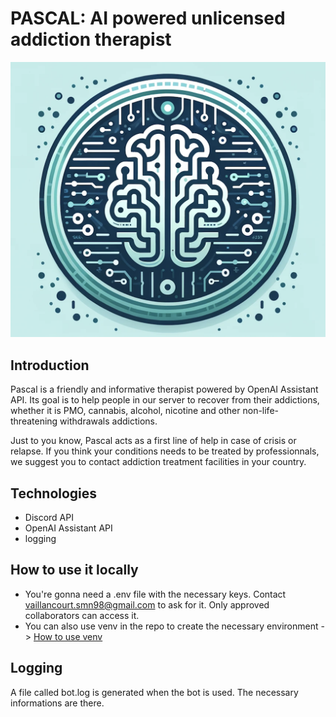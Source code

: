 # PASCAL: AI powered unlicensed addiction therapist

![Pascal logo](pascal_logo.png)

## Introduction
Pascal is a friendly and informative therapist powered by OpenAI Assistant API. Its goal is to help people in our server to recover from their addictions, whether it is PMO, cannabis, alcohol, nicotine and other non-life-threatening withdrawals addictions. 

Just to you know, Pascal acts as a first line of help in case of crisis or relapse. If you think your conditions needs to be treated by professionnals, we suggest you to contact addiction treatment facilities in your country.

## Technologies
 - Discord API
 - OpenAI Assistant API
 - logging

## How to use it locally
- You're gonna need a .env file with the necessary keys. Contact vaillancourt.smn98@gmail.com to ask for it. Only approved collaborators can access it.
- You can also use venv in the repo to create the necessary environment -> [How to use venv](https://docs.python.org/3/library/venv.html)

## Logging
A file called bot.log is generated when the bot is used. The necessary informations are there. 

